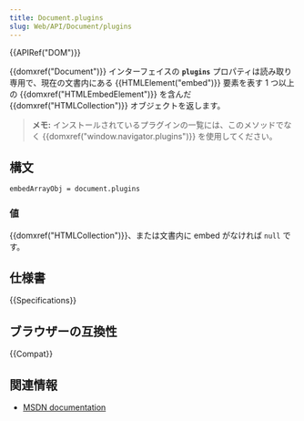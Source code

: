 ```yaml
---
title: Document.plugins
slug: Web/API/Document/plugins
---
```


{{APIRef("DOM")}}

{{domxref("Document")}} インターフェイスの **`plugins`** プロパティは読み取り専用で、現在の文書内にある {{HTMLElement("embed")}} 要素を表す 1 つ以上の {{domxref("HTMLEmbedElement")}} を含んだ {{domxref("HTMLCollection")}} オブジェクトを返します。

> **メモ:** インストールされているプラグインの一覧には、このメソッドでなく {{domxref("window.navigator.plugins")}} を使用してください。

## 構文

```
embedArrayObj = document.plugins
```

### 値

{{domxref("HTMLCollection")}}、または文書内に embed がなければ `null` です。

## 仕様書

{{Specifications}}

## ブラウザーの互換性

{{Compat}}

## 関連情報

- [MSDN documentation](<https://docs.microsoft.com/en-us/previous-versions/windows/internet-explorer/ie-developer/platform-apis/ms537477(v=vs.85)>)
